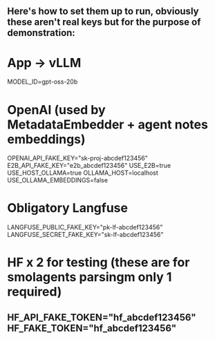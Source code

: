 Here's how to set them up to run, obviously these aren't real keys but for the purpose of demonstration:
---
# App → vLLM
MODEL_ID=gpt-oss-20b

# OpenAI (used by MetadataEmbedder + agent notes embeddings)
OPENAI_API_FAKE_KEY="sk-proj-abcdef123456"
E2B_API_FAKE_KEY="e2b_abcdef123456"
USE_E2B=true
USE_HOST_OLLAMA=true
OLLAMA_HOST=localhost
USE_OLLAMA_EMBEDDINGS=false

# Obligatory Langfuse
LANGFUSE_PUBLIC_FAKE_KEY="pk-lf-abcdef123456"
LANGFUSE_SECRET_FAKE_KEY="sk-lf-abcdef123456"

# HF x 2 for testing (these are for smolagents parsingm only 1 required)
HF_API_FAKE_TOKEN="hf_abcdef123456"
HF_FAKE_TOKEN="hf_abcdef123456"
---